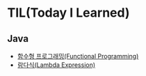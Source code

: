 # TIL(Today I Learned)



## Java

- [함수형 프로그래밍(Functional Programming)](./java/functional_programming.md)
- [람다식(Lambda Expression)](./java/lambda_expression.md)

